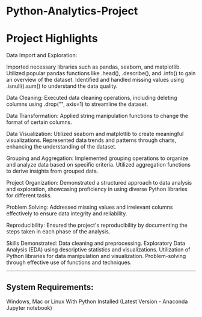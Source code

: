 # Python-Analytics-Project

# Project Highlights

Data Import and Exploration:

Imported necessary libraries such as pandas, seaborn, and matplotlib. Utilized popular pandas functions like .head(), .describe(), and .info() to gain an overview of the dataset. Identified and handled missing values using .isnull().sum() to understand the data quality.

Data Cleaning:
Executed data cleaning operations, including deleting columns using .drop("", axis=1) to streamline the dataset.

Data Transformation:
Applied string manipulation functions to change the format of certain columns.

Data Visualization:
Utilized seaborn and matplotlib to create meaningful visualizations. Represented data trends and patterns through charts, enhancing the understanding of the dataset.

Grouping and Aggregation:
Implemented grouping operations to organize and analyze data based on specific criteria. Utilized aggregation functions to derive insights from grouped data.

Project Organization:
Demonstrated a structured approach to data analysis and exploration, showcasing proficiency in using diverse Python libraries for different tasks.

Problem Solving:
Addressed missing values and irrelevant columns effectively to ensure data integrity and reliability.

Reproducibility:
Ensured the project's reproducibility by documenting the steps taken in each phase of the analysis.

Skills Demonstrated:
Data cleaning and preprocessing. Exploratory Data Analysis (EDA) using descriptive statistics and visualizations. Utilization of Python libraries for data manipulation and visualization. Problem-solving through effective use of functions and techniques.

-----------------------------------------------------------------------------------------------------------------------------------------------------------------------------------------

## System Requirements:
Windows, Mac or Linux 
With Python Installed (Latest Version - Anaconda Jupyter notebook)
